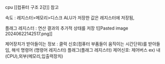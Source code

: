 
cpu [[컴퓨터 구조 2강]] 참고

속도 : 레지스터>메모리>디스크
ALU가 저장한 값은 레지스터에 저장됨,

플래그 레지스터 : 연산 결과의 추가적 상태를 저장
![[Pasted image 20240622142517.png]]

제어장치가 받아들이는 정보 : 
클럭 신호(컴퓨터 부품들이 움직이는 시간단위)를 받아들임,
해석 명령어 (명령어 레지스터)
플래그(플래그 레지스터)
제어신호: 제어버스 ex) 내(CPU),외부(메모리,입출력장치)


